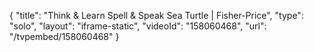{
    "title": "Think & Learn Spell & Speak Sea Turtle | Fisher-Price",
    "type": "solo",
    "layout": "iframe-static",
    "videoId": "158060468",
    "url": "\/tvpembed\/158060468"
}